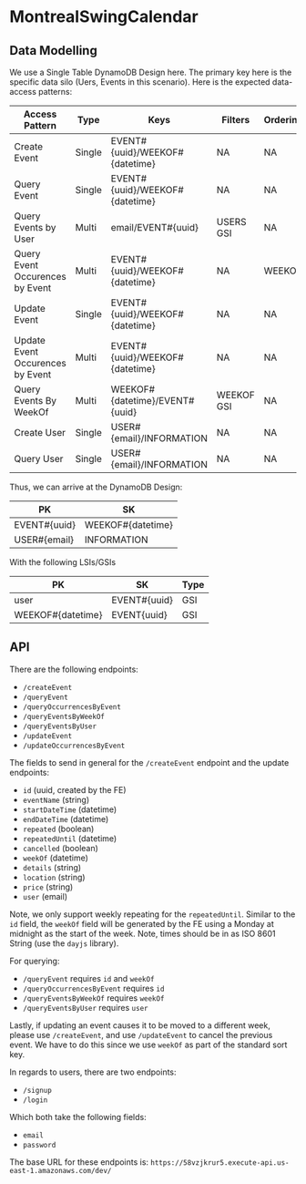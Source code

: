 # MontrealSwingCalendar

## Data Modelling

We use a Single Table DynamoDB Design here. The primary key here is the specific data silo (Uers, Events in this scenario). Here is the expected data-access patterns:

| Access Pattern                   | Type   | Keys                           | Filters       | Ordering  |
| -------------------------------- | ------ | ------------------------------ | ------------- | --------- |
| Create Event                     | Single | EVENT#{uuid}/WEEKOF#{datetime} | NA            | NA        |
| Query Event                      | Single | EVENT#{uuid}/WEEKOF#{datetime} | NA            | NA        |
| Query Events by User             | Multi  | email/EVENT#{uuid}             | USERS GSI     | NA        |
| Query Event Occurences by Event  | Multi  | EVENT#{uuid}/WEEKOF#{datetime} | NA            | WEEKOF    |
| Update Event                     | Single | EVENT#{uuid}/WEEKOF#{datetime} | NA            | NA        |
| Update Event Occurences by Event | Multi  | EVENT#{uuid}/WEEKOF#{datetime} | NA            | NA        |
| Query Events By WeekOf           | Multi  | WEEKOF#{datetime}/EVENT#{uuid} | WEEKOF GSI    | NA        |
| Create User                      | Single | USER#{email}/INFORMATION       | NA            | NA        |
| Query User                       | Single | USER#{email}/INFORMATION       | NA            | NA        |

Thus, we can arrive at the DynamoDB Design:

| PK           | SK                |
| ------------ | ----------------- |
| EVENT#{uuid} | WEEKOF#{datetime} |
| USER#{email} | INFORMATION       |

With the following LSIs/GSIs

| PK                | SK           | Type |
| ----------------- | ------------ | ---- |
| user              | EVENT#{uuid} | GSI  |
| WEEKOF#{datetime} | EVENT{uuid}  | GSI  |


## API

There are the following endpoints:
- `/createEvent`
- `/queryEvent`
- `/queryOccurrencesByEvent`
- `/queryEventsByWeekOf`
- `/queryEventsByUser`
- `/updateEvent`
- `/updateOccurrencesByEvent`

The fields to send in general for the `/createEvent` endpoint and the update endpoints:
- `id` (uuid, created by the FE)
- `eventName` (string)
- `startDateTime` (datetime)
- `endDateTime` (datetime)
- `repeated` (boolean)
- `repeatedUntil` (datetime)
- `cancelled` (boolean)
- `weekOf` (datetime)
- `details` (string)
- `location` (string)
- `price` (string)
- `user` (email)

Note, we only support weekly repeating for the `repeatedUntil`. Similar to the `id` field, the `weekOf` field will be generated by the FE using a Monday at midnight as the start of the week. Note, times should be in as ISO 8601 String (use the `dayjs` library).

For querying:
- `/queryEvent` requires `id` and `weekOf`
- `/queryOccurrencesByEvent` requires `id`
- `/queryEventsByWeekOf` requires `weekOf`
- `/queryEventsByUser` requires `user`

Lastly, if updating an event causes it to be moved to a different week, please use `/createEvent`, and use `/updateEvent` to cancel the previous event. We have to do this since we use `weekOf` as part of the standard sort key.

In regards to users, there are two endpoints:
- `/signup`
- `/login`

Which both take the following fields:
- `email`
- `password`

The base URL for these endpoints is: `https://58vzjkrur5.execute-api.us-east-1.amazonaws.com/dev/`